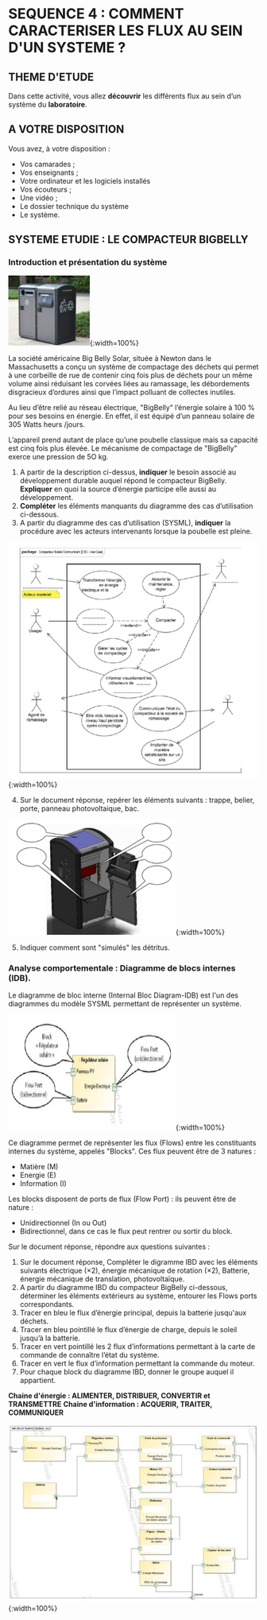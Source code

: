 # SEQUENCE 4 : COMMENT CARACTERISER LES FLUX AU SEIN D'UN SYSTEME ?

## THEME D'ETUDE

Dans cette activité, vous allez **découvrir** les différents flux au sein d’un système du **laboratoire**.

## A VOTRE DISPOSITION

Vous avez, à votre disposition :

* Vos camarades ;
* Vos enseignants ;
* Votre ordinateur et les logiciels installés
* Vos écouteurs ;
* Une vidéo ;
* Le dossier technique du système
* Le système.

## SYSTEME ETUDIE : LE COMPACTEUR BIGBELLY

### Introduction et présentation du système

![Présentation BigBelly](./img/presentation_bigbelly.png){:width=100%}

La société américaine Big Belly Solar, située à Newton dans le Massachusetts a conçu un système de compactage des déchets qui permet à une corbeille de rue de contenir cinq fois plus de déchets pour un même volume ainsi réduisant les corvées liées
au ramassage, les débordements disgracieux d’ordures ainsi que l’impact polluant de collectes inutiles.

Au lieu d’être relié au réseau électrique, "BigBelly" l’énergie solaire à 100 % pour ses besoins en énergie. En effet, il est équipé d’un panneau solaire de 305 Watts heurs /jours.

L’appareil prend autant de place qu’une poubelle classique mais sa capacité est cinq fois plus élevée. Le mécanisme de compactage de "BigBelly" exerce une pression de 5O kg.


1. A partir de la description ci-dessus, **indiquer** le besoin associé au développement durable auquel répond le compacteur BigBelly. **Expliquer** en quoi la source d’énergie participe elle aussi au développement.
2. **Compléter** les éléments manquants du diagramme des cas d’utilisation ci-dessous.
3. A partir du diagramme des cas d’utilisation (SYSML), **indiquer** la procédure avec les acteurs intervenants lorsque la poubelle est pleine.

![Big_Belly Case Use](./ressources/bigbelly/Diagramme%20cas%20d'utilisation%20big%20belly.png){:width=100%}

4. Sur le document réponse, repérer les éléments suivants : trappe, belier, porte, panneau photovoltaique, bac.

![Big_Belly Détails](./ressources/bigbelly/bigbelly_details.png){:width=100%}

5. Indiquer comment sont "simulés" les détritus. 

### Analyse comportementale : Diagramme de blocs internes (IDB).

Le diagramme de bloc interne (Internal Bloc Diagram-IDB) est l'un des diagrammes du modèle SYSML permettant de représenter un système.

![Big_Belly sysml](./img/bigbelly_sysml.png){:width=100%}

Ce diagramme permet de représenter les flux (Flows) entre les constituants internes du système, appelés "Blocks".
Ces flux peuvent être de 3 natures :

* Matière (M)
* Energie (E)
* Information (I)

Les blocks disposent de ports de flux (Flow Port) : ils peuvent être de nature : 

* Unidirectionnel (In ou Out)
* Bidirectionnel, dans ce cas le flux peut rentrer ou sortir du block.

Sur le document réponse, répondre aux questions suivantes :

1. Sur le document réponse, Compléter le digramme IBD avec les éléments suivants électrique ($\times$2), énergie mécanique de rotation ($\times$2), Batterie, énergie mécanique de translation, photovoltaïque.
2. A partir du diagramme IBD du compacteur BigBelly ci-dessous, déterminer les éléments extérieurs au système, entourer les Flows ports correspondants.
3. Tracer en bleu le flux d’énergie principal, depuis la batterie jusqu'aux déchets.
4. Tracer en bleu pointillé le flux d’énergie de charge, depuis le soleil jusqu’à la batterie.
5. Tracer en vert pointillé les 2 flux d’informations permettant à la carte de commande de connaître l’état du système.
6. Tracer en vert le flux d’information permettant la commande du moteur.
7. Pour chaque block du diagramme IBD, donner le groupe auquel il appartient.

**Chaine d'énergie : ALIMENTER, DISTRIBUER, CONVERTIR et TRANSMETTRE**
**Chaine d'information : ACQUERIR, TRAITER, COMMUNIQUER**

![Big_Belly idb](./ressources/bigbelly/bigbelly_idb.png){:width=100%}

